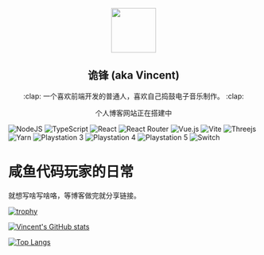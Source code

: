 <p align="center">
  <img src="http://p9.itc.cn/q_70/images03/20201222/14b8efe2d01a4fa3ae8d491bd7c455d4.jpeg" style="width: 90px; height: 90px;"/>
  <h2 align="center">诡锋 (aka Vincent)</h2>
  <p align="center">:clap: 一个喜欢前端开发的普通人，喜欢自己捣鼓电子音乐制作。 :clap:</p>
  <p align="center">个人博客网站正在搭建中</p>
</p>

![NodeJS](https://img.shields.io/badge/node.js-6DA55F?style=for-the-badge&logo=node.js&logoColor=white)
![TypeScript](https://img.shields.io/badge/typescript-%23007ACC.svg?style=for-the-badge&logo=typescript&logoColor=white)
![React](https://img.shields.io/badge/react-%2320232a.svg?style=for-the-badge&logo=react&logoColor=%2361DAFB)
![React Router](https://img.shields.io/badge/React_Router-CA4245?style=for-the-badge&logo=react-router&logoColor=white)
![Vue.js](https://img.shields.io/badge/vuejs-%2335495e.svg?style=for-the-badge&logo=vuedotjs&logoColor=%234FC08D)
![Vite](https://img.shields.io/badge/vite-%23646CFF.svg?style=for-the-badge&logo=vite&logoColor=white)
![Threejs](https://img.shields.io/badge/threejs-black?style=for-the-badge&logo=three.js&logoColor=white)
![Yarn](https://img.shields.io/badge/yarn-%232C8EBB.svg?style=for-the-badge&logo=yarn&logoColor=white)
![Playstation 3](https://img.shields.io/badge/Playstation%203-003791?style=for-the-badge&logo=playstation-3&logoColor=white)
![Playstation 4](https://img.shields.io/badge/Playstation%204-003791?style=for-the-badge&logo=playstation-4&logoColor=white)
![Playstation 5](https://img.shields.io/badge/Playstation%205-003791?style=for-the-badge&logo=playstation-5&logoColor=white)
![Switch](https://img.shields.io/badge/Switch-E60012?style=for-the-badge&logo=nintendo-switch&logoColor=white)

# 咸鱼代码玩家的日常
就想写啥写啥咯，等博客做完就分享链接。

[![trophy](https://github-profile-trophy.vercel.app/?username=vincent-the-gamer&theme=onedark)](https://github.com/vincent-the-gamer/github-profile-trophy)

[![Vincent's GitHub stats](https://github-readme-stats.vercel.app/api?username=vincent-the-gamer&show_icons=true&theme=radical)](https://github.com/vincent-the-gamer/github-readme-stats)

[![Top Langs](https://github-readme-stats.vercel.app/api/top-langs/?username=vincent-the-gamer)](https://github.com/vincent-the-gamer/github-readme-stats)
